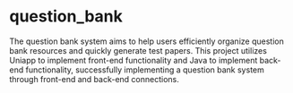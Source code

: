 # question_bank
The question bank system aims to help users efficiently organize question bank resources and quickly generate test papers. This project utilizes Uniapp to implement front-end functionality and Java to implement back-end functionality, successfully implementing a question bank system through front-end and back-end connections.
